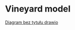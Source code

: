 # Vineyard model
[Diagram bez tytułu drawio](https://user-images.githubusercontent.com/91898403/205512536-acf7862d-186a-44f5-a268-9cc19cb9abe5.png)
